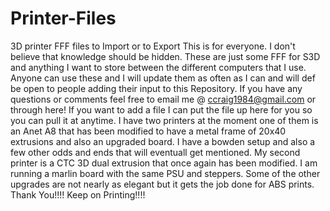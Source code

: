 # Printer-Files
3D printer FFF files to Import or to Export
This is for everyone. 
I don't believe that knowledge should be hidden.
These are just some FFF for S3D and anything I want to store between the different computers that I use.
Anyone can use these and I will update them as often as I can and will def be open to people adding their input to this Repository.
If you have any questions or comments feel free to email me @ ccraig1984@gmail.com or through here!
If you want to add a file I can put the file up here for you so you can pull it at anytime.
I have two printers at the moment one of them is an Anet A8 that has been modified to have a metal frame of 20x40 extrusions and also an upgraded board. I have a bowden setup and also a few other odds and ends that will eventuall get mentioned. 
My second printer is a CTC 3D dual extrusion that once again has been modified. I am running a marlin board with the same PSU and steppers. Some of the other upgrades are not nearly as elegant but it gets the job done for ABS prints. 
Thank You!!!!
Keep on Printing!!!!
